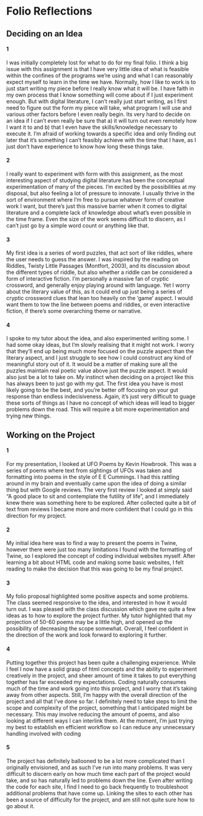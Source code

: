 # Folio Reflections

## Deciding on an Idea
#### 1
I was initially completely lost for what to do for my final folio. I think a big issue with this assignment is that I have very little idea of what is feasible within the confines of the programs we’re using and what I can reasonably expect myself to learn in the time we have. Normally, how I like to work is to just start writing my piece before I really know what it will be. I have faith in my own process that I know something will come about if I just experiment enough. But with digital literature, I can’t really just start writing, as I first need to figure out the form my piece will take, what program I will use and various other factors before I even really begin. Its very hard to decide on an idea if I can’t even really be sure that a) it will turn out even remotely how I want it to and b) that I even have the skills/knowledge necessary to execute it. I’m afraid of working towards a specific idea and only finding out later that it’s something I can’t feasibly achieve with the time that I have, as I just don’t have experience to know how long these things take. 

#### 2
I really want to experiment with form with this assignment, as the most interesting aspect of studying digital literature has been the conceptual experimentation of many of the pieces. I’m excited by the possibilities at my disposal, but also feeling a lot of pressure to innovate. I usually thrive in the sort of environment where I’m free to pursue whatever form of creative work I want, but there’s just this massive barrier when it comes to digital literature and a complete lack of knowledge about what’s even possible in the time frame. Even the size of the work seems difficult to discern, as I can’t just go by a simple word count or anything like that. 

#### 3
My first idea is a series of word puzzles, that act sort of like riddles, where the user needs to guess the answer. I was inspired by the reading on Riddles, Twisty Little Passages (Montfort, 2003), and its discussion about the different types of riddle, but also whether a riddle can be considered a form of interactive fiction. I’m personally a massive fan of cryptic crossword, and generally enjoy playing around with language. Yet I worry about the literary value of this, as it could end up just being a series of cryptic crossword clues that lean too heavily on the ‘game’ aspect. I would want them to tow the line between poems and riddles, or even interactive fiction, if there’s some overarching theme or narrative. 

#### 4
I spoke to my tutor about the idea, and also experimented writing some. I had some okay ideas, but I’m slowly realising that it might not work. I worry that they’ll end up being much more focused on the puzzle aspect than the literary aspect, and I just struggle to see how I could construct any kind of meaningful story out of it. It would be a matter of making sure all the puzzles maintain real poetic value above just the puzzle aspect. It would also just be a lot to take on. My instinct when deciding on a project like this has always been to just go with my gut. The first idea you have is most likely going to be the best, and you’re better off focusing on your gut response than endless indecisiveness.  Again, it’s just very difficult to guage these sorts of things as I have no concept of which ideas will lead to bigger problems down the road. This will require a bit more experimentation and trying new things. 


## Working on the Project
#### 1 
For my presentation, I looked at UFO Poems by Kevin Howbrook. This was a series of poems where text from sightings of UFOs was taken and formatting into poems in the style of E E Cummings. I had this rattling around in my brain and eventually came upon the idea of doing a similar thing but with Google reviews. The very first review I looked at simply said “A good place to sit and contemplate the futility of life”, and I immediately knew there was something here to be explored. After collected quite a bit of text from reviews I became more and more confident that I could go in this direction for my project. 

#### 2
My initial idea here was to find a way to present the poems in Twine, however there were just too many limitations I found with the formatting of Twine, so I explored the concept of coding individual websites myself. After learning a bit about HTML code and making some basic websites, I felt reading to make the decision that this was going to be my final project. 

#### 3
My folio proposal highlighted some positive aspects and some problems. The class seemed responsive to the idea, and interested in how it would turn out. I was pleased with the class discussion which gave me quite a few ideas as to how to explore the project further. My tutor highlighted that my projection of 50-60 poems may be a little high, and opened up the possibility of decreasing the scope somewhat. Overall, I feel confident in the direction of the work and look forward to exploring it further. 


#### 4 
Putting together this project has been quite a challenging experience. While I feel I now have a solid grasp of html concepts and the ability to experiment creatively in the project, and sheer amount of time it takes to put everything together has far exceeded my expectations. Coding naturally consumes much of the time and work going into this project, and I worry that it’s taking away from other aspects. Still, I’m happy with the overall direction of the project and all that I’ve done so far. I definitely need to take steps to limit the scope and complexity of the project, something that I anticipated might be necessary. This may involve reducing the amount of poems, and also looking at different ways I can interlink them. At the moment, I’m just trying my best to establish en efficient workflow so I can reduce any unnecessary handling involved with coding

#### 5 
The project has definitely ballooned to be a lot more complicated than I originally envisioned, and as such I’ve run into many problems. It was very difficult to discern early on how much time each part of the project would take, and so has naturally led to problems down the line. Even after writing the code for each site, I find I need to go back frequently to troubleshoot additional problems that have come up. Linking the sites to each other has been a source of difficulty for the project, and am still not quite sure how to go about it. 
